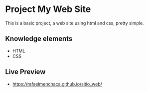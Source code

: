 # Project My Web Site

This is a basic project, a web site using html and css, pretty simple.

## Knowledge elements

 - HTML
 - CSS


 ## Live Preview
 
- https://rafaelmenchaca.github.io/sitio_web/
